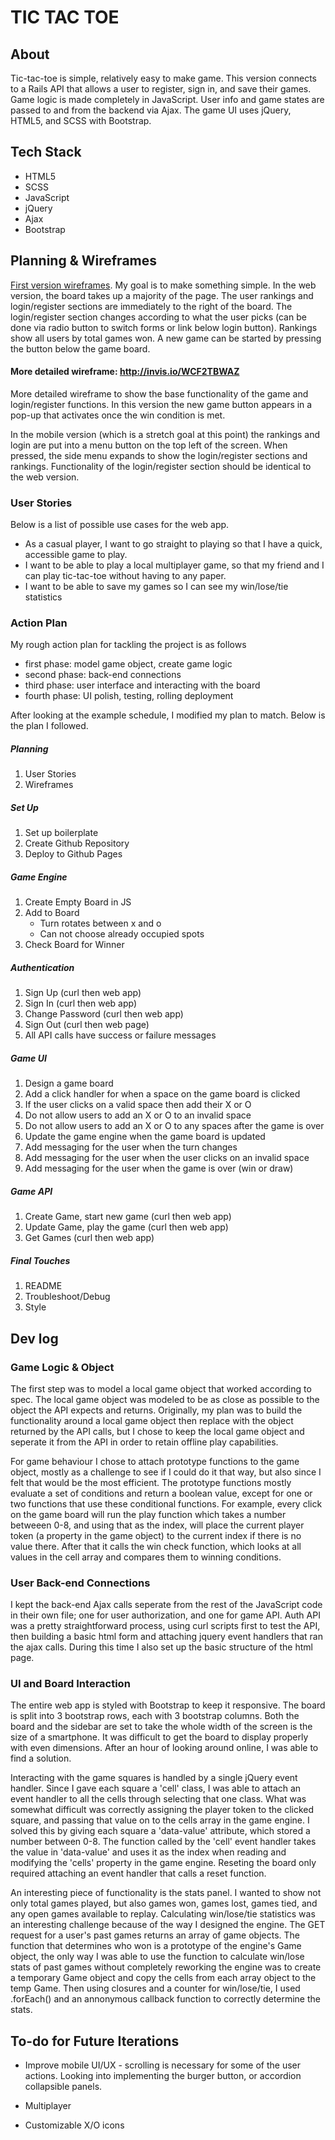 # TIC TAC TOE

## About

Tic-tac-toe is simple, relatively easy to make game. This version connects to a Rails API that allows a user to register, sign in, and save their games. Game logic is made completely in JavaScript. User info and game states are passed to and from the backend via Ajax. The game UI uses jQuery, HTML5, and SCSS with Bootstrap.

## Tech Stack

- HTML5
- SCSS
- JavaScript
- jQuery
- Ajax
- Bootstrap

## Planning & Wireframes
[First version wireframes](https://i.imgur.com/zIMIxeL.jpg). My goal is to make something simple. In the web version, the board takes up a majority of the page. The user rankings and login/register sections are immediately to the right of the board. The login/register section changes according to what the user picks (can be done via radio button to switch forms or link below login button). Rankings show all users by total games won. A new game can be started by pressing the button below the game board.

#### More detailed wireframe: http://invis.io/WCF2TBWAZ

More detailed wireframe to show the base functionality of the game and login/register functions. In this version the new game button appears in a pop-up that activates once the win condition is met.

In the mobile version (which is a stretch goal at this point) the rankings and login are put into a menu button on the top left of the screen. When pressed, the side menu expands to show the login/register sections and rankings. Functionality of the login/register section should be identical to the web version.

### User Stories
Below is a list of possible use cases for the web app.

- As a casual player, I want to go straight to playing so that I have a quick, accessible game to play.
- I want to be able to play a local multiplayer game, so that my friend and I can play tic-tac-toe without having to any paper.
- I want to be able to save my games so I can see my win/lose/tie statistics

### Action Plan
My rough action plan for tackling the project is as follows
- first phase: model game object, create game logic
- second phase: back-end connections
- third phase: user interface and interacting with the board
- fourth phase: UI polish, testing, rolling deployment

After looking at the example schedule, I modified my plan to match. Below is the plan I followed.

##### Planning
1.  User Stories
1.  Wireframes

##### Set Up
1.  Set up boilerplate
1.  Create Github Repository
1.  Deploy to Github Pages

##### Game Engine
1.  Create Empty Board in JS
1.  Add to Board
    - Turn rotates between x and o
    - Can not choose already occupied spots
1.  Check Board for Winner

##### Authentication
1.  Sign Up (curl then web app)
1.  Sign In (curl then web app)
1.  Change Password (curl then web app)
1.  Sign Out (curl then web page)
1.  All API calls have success or failure messages

##### Game UI
1.  Design a game board
1.  Add a click handler for when a space on the game board is clicked
1.  If the user clicks on a valid space then add their X or O
1.  Do not allow users to add an X or O to an invalid space
1.  Do not allow users to add an X or O to any spaces after the game is over
1.  Update the game engine when the game board is updated
1.  Add messaging for the user when the turn changes
1.  Add messaging for the user when the user clicks on an invalid space
1.  Add messaging for the user when the game is over (win or draw)

##### Game API
1.  Create Game, start new game (curl then web app)
1.  Update Game, play the game (curl then web app)
1.  Get Games (curl then web app)

##### Final Touches
1.  README
2.  Troubleshoot/Debug
3.  Style


## Dev log
### Game Logic & Object
The first step was to model a local game object that worked according to spec. The local game object was modeled to be as close as possible to the object the API expects and returns. Originally, my plan was to build the functionality around a local game object then replace with the object returned by the API calls, but I chose to keep the local game object and seperate it from the API in order to retain offline play capabilities.

For game behaviour I chose to attach prototype functions to the game object, mostly as a challenge to see if I could do it that way, but also since I felt that would be the most efficient. The prototype functions mostly evaluate a set of conditions and return a boolean value, except for one or two functions that use these conditional functions. For example, every click on the game board will run the play function which takes a number betweeen 0-8, and using that as the index, will place the current player token (a property in the game object) to the current index if there is no value there. After that it calls the win check function, which looks at all values in the cell array and compares them to winning conditions.


### User Back-end Connections
I kept the back-end Ajax calls seperate from the rest of the JavaScript code in their own file; one for user authorization, and one for game API. Auth API was a pretty straightforward process, using curl scripts first to test the API, then building a basic html form and attaching jquery event handlers that ran the ajax calls. During this time I also set up the basic structure of the html page.

### UI and Board Interaction
The entire web app is styled with Bootstrap to keep it responsive. The board is split into 3 bootstrap rows, each with 3 bootstrap columns. Both the board and the sidebar are set to take the whole width of the screen is the size of a smartphone. It was difficult to get the board to display properly with even dimensions. After an hour of looking around online, I was able to find a solution.

Interacting with the game squares is handled by a single jQuery event handler. Since I gave each square a 'cell' class, I was able to attach an event handler to all the cells through selecting that one class. What was somewhat difficult was correctly assigning the player token to the clicked square, and passing that value on to the cells array in the game engine. I solved this by giving each square a 'data-value' attribute, which stored a number between 0-8. The function called by the 'cell' event handler takes the value in 'data-value' and uses it as the index when reading and modifying the 'cells' property in the game engine. Reseting the board only required attaching an event handler that calls a reset function.

An interesting piece of functionality is the stats panel. I wanted to show not only total games played, but also games won, games lost, games tied, and any open games available to replay. Calculating win/lose/tie statistics was an interesting challenge because of the way I designed the engine. The GET request for a user's past games returns an array of game objects. The function that determines who won is a prototype of the engine's Game object, the only way I was able to use the function to calculate win/lose stats of past games without completely reworking the engine was to create a temporary Game object and copy the cells from each array object to the temp Game. Then using closures and a counter for win/lose/tie, I used .forEach() and an annonymous callback function to correctly determine the stats.

## To-do for Future Iterations

- Improve mobile UI/UX - scrolling is necessary for some of the user actions. Looking into implementing the burger button, or accordion collapsible panels.

- Multiplayer

- Customizable X/O icons
